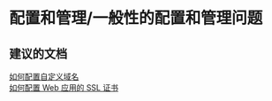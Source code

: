 <properties
    pageTitle="configuration and management/general configuration and management issues"
    description="配置和管理/一般性的配置和管理问题"
    service="microsoft.web"
    resource="sites"
    authors="aashu"
    displayOrder=""
    selfHelpType="generic"
    supportTopicIds="32440111"
    resourceTags="mobileapp"
    productPesIds="15046"
    cloudEnvironments="public"
/>


# 配置和管理/一般性的配置和管理问题

## **建议的文档**
[如何配置自定义域名](https://azure.microsoft.com/documentation/articles/web-sites-custom-domain-name/)<br>
[如何配置 Web 应用的 SSL 证书](https://azure.microsoft.com/documentation/articles/web-sites-configure-ssl-certificate/)



<!--HONumber=Jul16_HO4-->


